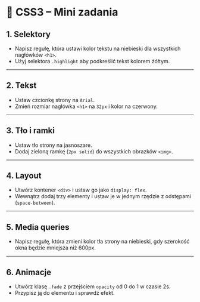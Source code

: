 # 🎨 CSS3 – Mini zadania

## 1. Selektory
- Napisz regułę, która ustawi kolor tekstu na niebieski dla wszystkich nagłówków `<h1>`.
- Użyj selektora `.highlight` aby podkreślić tekst kolorem żółtym.

---

## 2. Tekst
- Ustaw czcionkę strony na `Arial`.
- Zmień rozmiar nagłówka `<h1>` na `32px` i kolor na czerwony.

---

## 3. Tło i ramki
- Ustaw tło strony na jasnoszare.
- Dodaj zieloną ramkę (`2px solid`) do wszystkich obrazków `<img>`.

---

## 4. Layout
- Utwórz kontener `<div>` i ustaw go jako `display: flex`.
- Wewnątrz dodaj trzy elementy i ustaw je w jednym rzędzie z odstępami (`space-between`).

---

## 5. Media queries
- Napisz regułę, która zmieni kolor tła strony na niebieski, gdy szerokość okna będzie mniejsza niż 600px.

---

## 6. Animacje
- Utwórz klasę `.fade` z przejściem `opacity` od 0 do 1 w czasie 2s.
- Przypisz ją do elementu i sprawdź efekt.
